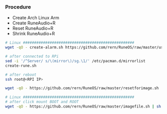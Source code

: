 ### Procedure

- Create Arch Linux Arm
- Create RuneAudio+R
- Reset RuneAudio+R
- Shrink RuneAudio+R

```sh
# Linux ##################################################
wget -qO - create-alarm.sh https://github.com/rern/RuneOS/raw/master/usr/local/bin/create-alarm.sh | sh

# after connected to RPi
sed -i '/^Server/ s/\(mirror\)/sg.\1/' /etc/pacman.d/mirrorlist
create-rune.sh

# after reboot
ssh root@<RPI IP>

wget -qO - https://github.com/rern/RuneOS/raw/master/resetforimage.sh | sh

# Linux ##################################################
# after click mount BOOT and ROOT
wget -qO - https://github.com/rern/RuneOS/raw/master/imagefile.sh | sh
```

